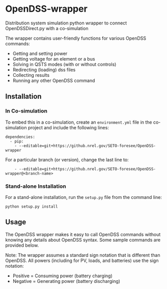 # OpenDSS-wrapper
Distribution system simulation python wrapper to connect OpenDSSDirect.py with a co-simulation

The wrapper contains user-friendly functions for various OpenDSS commands:
* Getting and setting power
* Getting voltage for an element or a bus
* Solving in QSTS modes (with or without controls)
* Redirecting (loading) dss files
* Collecting results 
* Running any other OpenDSS command

## Installation

### In Co-simulation
To embed this in a co-simulation, create an `environment.yml` file in the co-simulation
project and include the following lines:

```
dependencies:
  - pip:
    - --editable=git+https://github.nrel.gov/SETO-foresee/OpenDSS-wrapper
```

For a particular branch (or version), change the last line to:

```
    - --editable=git+https://github.nrel.gov/SETO-foresee/OpenDSS-wrapper@<branch-name>
```

### Stand-alone Installation

For a stand-alone installation, run the `setup.py` file from the command line:

```
python setup.py install
```

## Usage

The OpenDSS wrapper makes it easy to call OpenDSS commands without knowing any details about
OpenDSS syntax. Some sample commands are provided below.

Note: The wrapper assumes a standard sign notation that is different than OpenDSS.
All powers (including for PV, loads, and batteries) use the sign notation:

* Positive = Consuming power (battery charging)
* Negative = Generating power (battery discharging)

### 